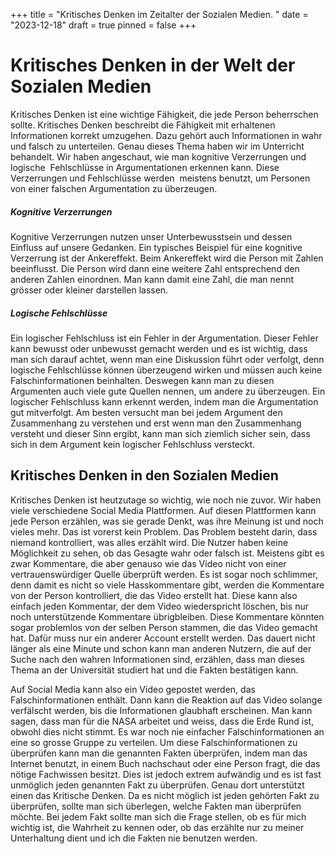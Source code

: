 +++
title = "Kritisches Denken im Zeitalter der Sozialen Medien. "
date = "2023-12-18"
draft = true
pinned = false
+++
<!--StartFragment-->

# Kritisches Denken in der Welt der Sozialen Medien

Kritisches Denken ist eine wichtige Fähigkeit, die jede Person beherrschen sollte. Kritisches Denken beschreibt die Fähigkeit mit erhaltenen Informationen korrekt umzugehen. Dazu gehört auch Informationen in wahr und falsch zu unterteilen. Genau dieses Thema haben wir im Unterricht behandelt. Wir haben angeschaut, wie man kognitive Verzerrungen und logische  Fehlschlüsse in Argumentationen erkennen kann. Diese Verzerrungen und Fehlschlüsse werden  meistens benutzt, um Personen von einer falschen Argumentation zu überzeugen.

##### Kognitive Verzerrungen

Kognitive Verzerrungen nutzen unser Unterbewusstsein und dessen Einfluss auf unsere Gedanken. Ein typisches Beispiel für eine kognitive Verzerrung ist der Ankereffekt. Beim Ankereffekt wird die Person mit Zahlen beeinflusst. Die Person wird dann eine weitere Zahl entsprechend den anderen Zahlen einordnen. Man kann damit eine Zahl, die man nennt grösser oder kleiner darstellen lassen.

##### Logische Fehlschlüsse

Ein logischer Fehlschluss ist ein Fehler in der Argumentation. Dieser Fehler kann bewusst oder unbewusst gemacht werden und es ist wichtig, dass man sich darauf achtet, wenn man eine Diskussion führt oder verfolgt, denn logische Fehlschlüsse können überzeugend wirken und müssen auch keine Falschinformationen beinhalten. Deswegen kann man zu diesen Argumenten auch viele gute Quellen nennen, um andere zu überzeugen. Ein logischer Fehlschluss kann erkennt werden, indem man die Argumentation gut mitverfolgt. Am besten versucht man bei jedem Argument den Zusammenhang zu verstehen und erst wenn man den Zusammenhang versteht und dieser Sinn ergibt, kann man sich ziemlich sicher sein, dass sich in dem Argument kein logischer Fehlschluss versteckt.

## Kritisches Denken in den Sozialen Medien

Kritisches Denken ist heutzutage so wichtig, wie noch nie zuvor. Wir haben viele verschiedene Social Media Plattformen. Auf diesen Plattformen kann jede Person erzählen, was sie gerade Denkt, was ihre Meinung ist und noch vieles mehr. Das ist vorerst kein Problem. Das Problem besteht darin, dass niemand kontrolliert, was alles erzählt wird. Die Nutzer haben keine Möglichkeit zu sehen, ob das Gesagte wahr oder falsch ist. Meistens gibt es zwar Kommentare, die aber genauso wie das Video nicht von einer vertrauenswürdiger Quelle überprüft werden. Es ist sogar noch schlimmer, denn damit es nicht so viele Hasskommentare gibt, werden die Kommentare von der Person kontrolliert, die das Video erstellt hat. Diese kann also einfach jeden Kommentar, der dem Video wiederspricht löschen, bis nur noch unterstützende Kommentare übrigbleiben. Diese Kommentare könnten sogar problemlos von der selben Person stammen, die das Video gemacht hat. Dafür muss nur ein anderer Account erstellt werden. Das dauert nicht länger als eine Minute und schon kann man anderen Nutzern, die auf der Suche nach den wahren Informationen sind, erzählen, dass man dieses Thema an der Universität studiert hat und die Fakten bestätigen kann.

Auf Social Media kann also ein Video gepostet werden, das Falschinformationen enthält. Dann kann die Reaktion auf das Video solange verfälscht werden, bis die Informationen glaubhaft erscheinen. Man kann sagen, dass man für die NASA arbeitet und weiss, dass die Erde Rund ist, obwohl dies nicht stimmt. Es war noch nie einfacher Falschinformationen an eine so grosse Gruppe zu verteilen. Um diese Falschinformationen zu überprüfen kann man die genannten Fakten überprüfen, indem man das Internet benutzt, in einem Buch nachschaut oder eine Person fragt, die das nötige Fachwissen besitzt. Dies ist jedoch extrem aufwändig und es ist fast unmöglich jeden genannten Fakt zu überprüfen. Genau dort unterstützt einen das Kritische Denken. Da es nicht möglich ist jeden gehörten Fakt zu überprüfen, sollte man sich überlegen, welche Fakten man überprüfen möchte. Bei jedem Fakt sollte man sich die Frage stellen, ob es für mich wichtig ist, die Wahrheit zu kennen oder, ob das erzählte nur zu meiner Unterhaltung dient und ich die Fakten nie benutzen werden.

<!--EndFragment-->